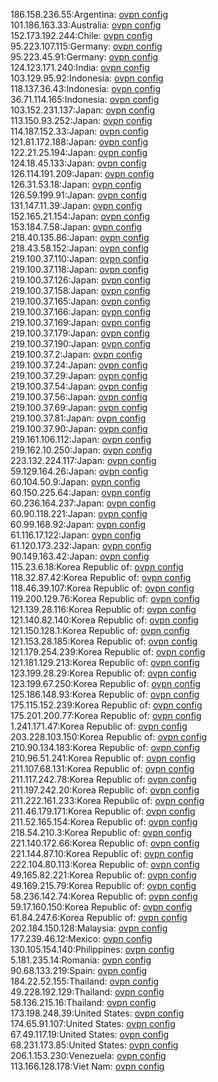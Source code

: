 186.158.236.55:Argentina: [ovpn config](vpn/186_158_236_55.ovpn)  
101.186.163.33:Australia: [ovpn config](vpn/101_186_163_33.ovpn)  
152.173.192.244:Chile: [ovpn config](vpn/152_173_192_244.ovpn)  
95.223.107.115:Germany: [ovpn config](vpn/95_223_107_115.ovpn)  
95.223.45.91:Germany: [ovpn config](vpn/95_223_45_91.ovpn)  
124.123.171.240:India: [ovpn config](vpn/124_123_171_240.ovpn)  
103.129.95.92:Indonesia: [ovpn config](vpn/103_129_95_92.ovpn)  
118.137.36.43:Indonesia: [ovpn config](vpn/118_137_36_43.ovpn)  
36.71.114.165:Indonesia: [ovpn config](vpn/36_71_114_165.ovpn)  
103.152.231.137:Japan: [ovpn config](vpn/103_152_231_137.ovpn)  
113.150.93.252:Japan: [ovpn config](vpn/113_150_93_252.ovpn)  
114.187.152.33:Japan: [ovpn config](vpn/114_187_152_33.ovpn)  
121.81.172.188:Japan: [ovpn config](vpn/121_81_172_188.ovpn)  
122.21.25.194:Japan: [ovpn config](vpn/122_21_25_194.ovpn)  
124.18.45.133:Japan: [ovpn config](vpn/124_18_45_133.ovpn)  
126.114.191.209:Japan: [ovpn config](vpn/126_114_191_209.ovpn)  
126.31.53.18:Japan: [ovpn config](vpn/126_31_53_18.ovpn)  
126.59.199.91:Japan: [ovpn config](vpn/126_59_199_91.ovpn)  
131.147.11.39:Japan: [ovpn config](vpn/131_147_11_39.ovpn)  
152.165.21.154:Japan: [ovpn config](vpn/152_165_21_154.ovpn)  
153.184.7.58:Japan: [ovpn config](vpn/153_184_7_58.ovpn)  
218.40.135.86:Japan: [ovpn config](vpn/218_40_135_86.ovpn)  
218.43.58.152:Japan: [ovpn config](vpn/218_43_58_152.ovpn)  
219.100.37.110:Japan: [ovpn config](vpn/219_100_37_110.ovpn)  
219.100.37.118:Japan: [ovpn config](vpn/219_100_37_118.ovpn)  
219.100.37.126:Japan: [ovpn config](vpn/219_100_37_126.ovpn)  
219.100.37.158:Japan: [ovpn config](vpn/219_100_37_158.ovpn)  
219.100.37.165:Japan: [ovpn config](vpn/219_100_37_165.ovpn)  
219.100.37.166:Japan: [ovpn config](vpn/219_100_37_166.ovpn)  
219.100.37.169:Japan: [ovpn config](vpn/219_100_37_169.ovpn)  
219.100.37.179:Japan: [ovpn config](vpn/219_100_37_179.ovpn)  
219.100.37.190:Japan: [ovpn config](vpn/219_100_37_190.ovpn)  
219.100.37.2:Japan: [ovpn config](vpn/219_100_37_2.ovpn)  
219.100.37.24:Japan: [ovpn config](vpn/219_100_37_24.ovpn)  
219.100.37.29:Japan: [ovpn config](vpn/219_100_37_29.ovpn)  
219.100.37.54:Japan: [ovpn config](vpn/219_100_37_54.ovpn)  
219.100.37.56:Japan: [ovpn config](vpn/219_100_37_56.ovpn)  
219.100.37.69:Japan: [ovpn config](vpn/219_100_37_69.ovpn)  
219.100.37.81:Japan: [ovpn config](vpn/219_100_37_81.ovpn)  
219.100.37.90:Japan: [ovpn config](vpn/219_100_37_90.ovpn)  
219.161.106.112:Japan: [ovpn config](vpn/219_161_106_112.ovpn)  
219.162.10.250:Japan: [ovpn config](vpn/219_162_10_250.ovpn)  
223.132.224.117:Japan: [ovpn config](vpn/223_132_224_117.ovpn)  
59.129.164.26:Japan: [ovpn config](vpn/59_129_164_26.ovpn)  
60.104.50.9:Japan: [ovpn config](vpn/60_104_50_9.ovpn)  
60.150.225.64:Japan: [ovpn config](vpn/60_150_225_64.ovpn)  
60.236.164.237:Japan: [ovpn config](vpn/60_236_164_237.ovpn)  
60.90.118.221:Japan: [ovpn config](vpn/60_90_118_221.ovpn)  
60.99.168.92:Japan: [ovpn config](vpn/60_99_168_92.ovpn)  
61.116.17.122:Japan: [ovpn config](vpn/61_116_17_122.ovpn)  
61.120.173.232:Japan: [ovpn config](vpn/61_120_173_232.ovpn)  
90.149.163.42:Japan: [ovpn config](vpn/90_149_163_42.ovpn)  
115.23.6.18:Korea Republic of: [ovpn config](vpn/115_23_6_18.ovpn)  
118.32.87.42:Korea Republic of: [ovpn config](vpn/118_32_87_42.ovpn)  
118.46.39.107:Korea Republic of: [ovpn config](vpn/118_46_39_107.ovpn)  
119.200.129.76:Korea Republic of: [ovpn config](vpn/119_200_129_76.ovpn)  
121.139.28.116:Korea Republic of: [ovpn config](vpn/121_139_28_116.ovpn)  
121.140.82.140:Korea Republic of: [ovpn config](vpn/121_140_82_140.ovpn)  
121.150.128.1:Korea Republic of: [ovpn config](vpn/121_150_128_1.ovpn)  
121.153.28.185:Korea Republic of: [ovpn config](vpn/121_153_28_185.ovpn)  
121.179.254.239:Korea Republic of: [ovpn config](vpn/121_179_254_239.ovpn)  
121.181.129.213:Korea Republic of: [ovpn config](vpn/121_181_129_213.ovpn)  
123.199.28.29:Korea Republic of: [ovpn config](vpn/123_199_28_29.ovpn)  
123.199.67.250:Korea Republic of: [ovpn config](vpn/123_199_67_250.ovpn)  
125.186.148.93:Korea Republic of: [ovpn config](vpn/125_186_148_93.ovpn)  
175.115.152.239:Korea Republic of: [ovpn config](vpn/175_115_152_239.ovpn)  
175.201.200.77:Korea Republic of: [ovpn config](vpn/175_201_200_77.ovpn)  
1.241.171.47:Korea Republic of: [ovpn config](vpn/1_241_171_47.ovpn)  
203.228.103.150:Korea Republic of: [ovpn config](vpn/203_228_103_150.ovpn)  
210.90.134.183:Korea Republic of: [ovpn config](vpn/210_90_134_183.ovpn)  
210.96.51.241:Korea Republic of: [ovpn config](vpn/210_96_51_241.ovpn)  
211.107.68.131:Korea Republic of: [ovpn config](vpn/211_107_68_131.ovpn)  
211.117.242.78:Korea Republic of: [ovpn config](vpn/211_117_242_78.ovpn)  
211.197.242.20:Korea Republic of: [ovpn config](vpn/211_197_242_20.ovpn)  
211.222.161.233:Korea Republic of: [ovpn config](vpn/211_222_161_233.ovpn)  
211.46.179.171:Korea Republic of: [ovpn config](vpn/211_46_179_171.ovpn)  
211.52.165.154:Korea Republic of: [ovpn config](vpn/211_52_165_154.ovpn)  
218.54.210.3:Korea Republic of: [ovpn config](vpn/218_54_210_3.ovpn)  
221.140.172.66:Korea Republic of: [ovpn config](vpn/221_140_172_66.ovpn)  
221.144.87.10:Korea Republic of: [ovpn config](vpn/221_144_87_10.ovpn)  
222.104.80.113:Korea Republic of: [ovpn config](vpn/222_104_80_113.ovpn)  
49.165.82.221:Korea Republic of: [ovpn config](vpn/49_165_82_221.ovpn)  
49.169.215.79:Korea Republic of: [ovpn config](vpn/49_169_215_79.ovpn)  
58.236.142.74:Korea Republic of: [ovpn config](vpn/58_236_142_74.ovpn)  
59.17.160.150:Korea Republic of: [ovpn config](vpn/59_17_160_150.ovpn)  
61.84.247.6:Korea Republic of: [ovpn config](vpn/61_84_247_6.ovpn)  
202.184.150.128:Malaysia: [ovpn config](vpn/202_184_150_128.ovpn)  
177.239.46.12:Mexico: [ovpn config](vpn/177_239_46_12.ovpn)  
130.105.154.140:Philippines: [ovpn config](vpn/130_105_154_140.ovpn)  
5.181.235.14:Romania: [ovpn config](vpn/5_181_235_14.ovpn)  
90.68.133.219:Spain: [ovpn config](vpn/90_68_133_219.ovpn)  
184.22.52.155:Thailand: [ovpn config](vpn/184_22_52_155.ovpn)  
49.228.192.129:Thailand: [ovpn config](vpn/49_228_192_129.ovpn)  
58.136.215.16:Thailand: [ovpn config](vpn/58_136_215_16.ovpn)  
173.198.248.39:United States: [ovpn config](vpn/173_198_248_39.ovpn)  
174.65.91.107:United States: [ovpn config](vpn/174_65_91_107.ovpn)  
67.49.117.19:United States: [ovpn config](vpn/67_49_117_19.ovpn)  
68.231.173.85:United States: [ovpn config](vpn/68_231_173_85.ovpn)  
206.1.153.230:Venezuela: [ovpn config](vpn/206_1_153_230.ovpn)  
113.166.128.178:Viet Nam: [ovpn config](vpn/113_166_128_178.ovpn)  
